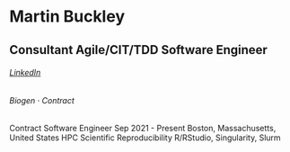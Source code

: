 # Martin Buckley
## Consultant Agile/CIT/TDD Software Engineer
###### [LinkedIn](https://www.linkedin.com/public-profile/settings?trk=d_flagship3_profile_self_view_public_profile&lipi=urn%3Ali%3Apage%3Ad_flagship3_profile_self_edit_contact_info%3BpcflVaZXRKKUwQxN2AU5BA%3D%3D)
###### Biogen · Contract
Contract Software Engineer
Sep 2021 - Present 
Boston, Massachusetts, United States
HPC Scientific Reproducibility
R/RStudio, Singularity, Slurm
